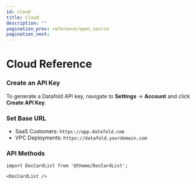 ```yaml
---
id: cloud
title: Cloud
description: ""
pagination_prev: reference/open_source
pagination_next: 
---
```


# Cloud Reference

### Create an API Key
To generate a Datafold API key, navigate to **Settings** &rarr; **Account** and click **Create API Key**. 

### Set Base URL
- SaaS Customers: `https://app.datafold.com`
- VPC Deployments: `https://datafold.yourdomain.com`

### API Methods

```mdx-code-block
import DocCardList from '@theme/DocCardList';

<DocCardList />
```
